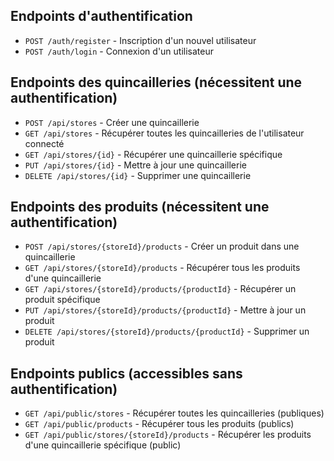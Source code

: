 ## Endpoints d'authentification

- `POST /auth/register` - Inscription d'un nouvel utilisateur
- `POST /auth/login` - Connexion d'un utilisateur

## Endpoints des quincailleries (nécessitent une authentification)

- `POST /api/stores` - Créer une quincaillerie
- `GET /api/stores` - Récupérer toutes les quincailleries de l'utilisateur connecté
- `GET /api/stores/{id}` - Récupérer une quincaillerie spécifique
- `PUT /api/stores/{id}` - Mettre à jour une quincaillerie
- `DELETE /api/stores/{id}` - Supprimer une quincaillerie

## Endpoints des produits (nécessitent une authentification)

- `POST /api/stores/{storeId}/products` - Créer un produit dans une quincaillerie
- `GET /api/stores/{storeId}/products` - Récupérer tous les produits d'une quincaillerie
- `GET /api/stores/{storeId}/products/{productId}` - Récupérer un produit spécifique
- `PUT /api/stores/{storeId}/products/{productId}` - Mettre à jour un produit
- `DELETE /api/stores/{storeId}/products/{productId}` - Supprimer un produit

## Endpoints publics (accessibles sans authentification)

- `GET /api/public/stores` - Récupérer toutes les quincailleries (publiques)
- `GET /api/public/products` - Récupérer tous les produits (publics)
- `GET /api/public/stores/{storeId}/products` - Récupérer les produits d'une quincaillerie spécifique (public)
